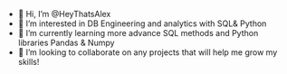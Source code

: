 - 👋 Hi, I’m @HeyThatsAlex
- 👀 I’m interested in DB Engineering and analytics with SQL& Python
- 🌱 I’m currently learning more advance SQL methods and Python libraries Pandas & Numpy
- 💞️ I’m looking to collaborate on any projects that will help me grow my skills!


